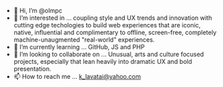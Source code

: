 - 👋 Hi, I’m @olmpc
- 👀 I’m interested in ... coupling style and UX trends and innovation with cutting edge techologies to build web experiences that are iconic, native, influential and complimentary to offline, screen-free, completely machine-unaugmented "real-world" experiences. 
- 🌱 I’m currently learning ... GitHub, JS and PHP
- 💞️ I’m looking to collaborate on ... Unusual, arts and culture focused projects, especially that lean heavily into dramatic UX and bold presentation.
- 📫 How to reach me ... k_lavatai@yahoo.com


<!---
olmpc/olmpc is a ✨ special ✨ repository because its `README.md` (this file) appears on your GitHub profile.
You can click the Preview link to take a look at your changes.
--->

